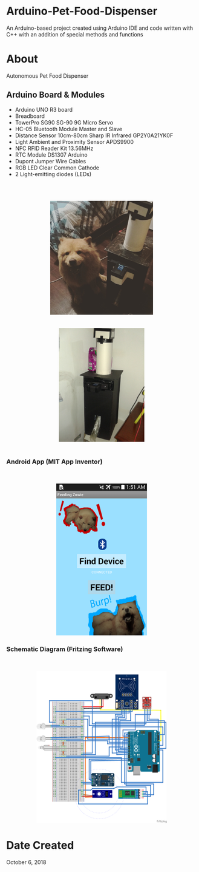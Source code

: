 # Arduino-Pet-Food-Dispenser

An Arduino-based project created using Arduino IDE and code written with C++ with an addition of special methods and functions

# About

Autonomous Pet Food Dispenser

## Arduino Board & Modules

<ul>
  <li> Arduino UNO R3 board </li>
  <li> Breadboard </li>
  <li> TowerPro SG90 SG-90 9G Micro Servo </li>
  <li> HC-05 Bluetooth Module Master and Slave </li>
  <li> Distance Sensor 10cm-80cm Sharp IR Infrared GP2Y0A21YK0F </li>
  <li> Light Ambient and Proximity Sensor APDS9900 </li>
  <li> NFC RFID Reader Kit 13.56MHz </li>
  <li> RTC Module DS1307 Arduino </li>
  <li> Dupont Jumper Wire Cables </li>
  <li> RGB LED Clear Common Cathode </li>
  <li> 2 Light-emitting diodes (LEDs) </li>
</ul>

<p align="center" style="padding-top:2rem;"><img src="./images/output.jpg"  height="300" style="padding:1rem"><img src="./images/output2.jpg"  height="300" style="padding:1rem"></p>

### Android App (MIT App Inventor)

<p align="center" style="padding-top:2rem;"><img src="./images/Android-app.jpg"  height="400" ></p>

### Schematic Diagram (Fritzing Software)

<p align="center" style="padding-top:2rem;"><img src="./images/Schematic-Diagram.jpg"  height="400" ></p>

# Date Created

October 6, 2018
